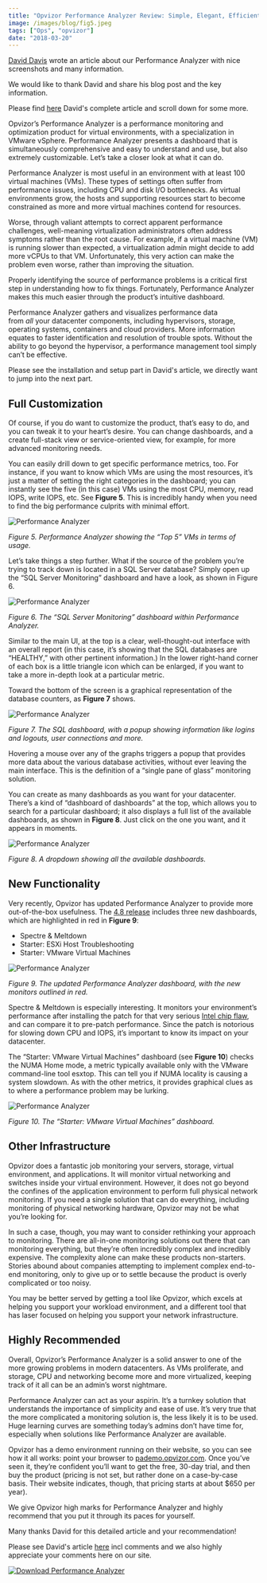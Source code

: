 ```yaml
---
title: "Opvizor Performance Analyzer Review: Simple, Elegant, Efficient Monitoring for Your Virtual Environment"
image: /images/blog/fig5.jpeg
tags: ["Ops", "opvizor"]
date: "2018-03-20"
---
```


[David Davis](https://www.twitter.com/davidmdavis) wrote an article about our Performance Analyzer with nice screenshots and many information.

We would like to thank David and share his blog post and the key information.

Please find [here](http://www.virtualizationsoftware.com/opvizor-performance-analyzer-review-simple-elegant-efficient-monitoring-virtual-environment/) David's complete article and scroll down for some more.

Opvizor’s Performance Analyzer is a performance monitoring and optimization product for virtual environments, with a specialization in VMware vSphere. Performance Analyzer presents a dashboard that is simultaneously comprehensive and easy to understand and use, but also extremely customizable. Let’s take a closer look at what it can do.

Performance Analyzer is most useful in an environment with at least 100 virtual machines (VMs). These types of settings often suffer from performance issues, including CPU and disk I/O bottlenecks. As virtual environments grow, the hosts and supporting resources start to become constrained as more and more virtual machines contend for resources.

Worse, through valiant attempts to correct apparent performance challenges, well-meaning virtualization administrators often address symptoms rather than the root cause. For example, if a virtual machine (VM) is running slower than expected, a virtualization admin might decide to add more vCPUs to that VM. Unfortunately, this very action can make the problem even worse, rather than improving the situation.

Properly identifying the source of performance problems is a critical first step in understanding how to fix things. Fortunately, Performance Analyzer makes this much easier through the product’s intuitive dashboard.

Performance Analyzer gathers and visualizes performance data from _all_ your datacenter components, including hypervisors, storage, operating systems, containers and cloud providers. More information equates to faster identification and resolution of trouble spots. Without the ability to go beyond the hypervisor, a performance management tool simply can’t be effective.

Please see the installation and setup part in David's article, we directly want to jump into the next part.

## Full Customization

Of course, if you do want to customize the product, that’s easy to do, and you can tweak it to your heart’s desire. You can change dashboards, and a create full-stack view or service-oriented view, for example, for more advanced monitoring needs.

You can easily drill down to get specific performance metrics, too. For instance, if you want to know which VMs are using the most resources, it’s just a matter of setting the right categories in the dashboard; you can instantly see the five (in this case) VMs using the most CPU, memory, read IOPS, write IOPS, etc. See **Figure 5**. This is incredibly handy when you need to find the big performance culprits with minimal effort.

![Performance Analyzer](/images/blog/fig5.jpeg)

_Figure 5. Performance Analyzer showing the “Top 5” VMs in terms of usage._

Let’s take things a step further. What if the source of the problem you’re trying to track down is located in a SQL Server database? Simply open up the “SQL Server Monitoring” dashboard and have a look, as shown in Figure 6.

![Performance Analyzer](/images/blog/fig6.jpeg)

_Figure 6. The “SQL Server Monitoring” dashboard within Performance Analyzer._

Similar to the main UI, at the top is a clear, well-thought-out interface with an overall report (in this case, it’s showing that the SQL databases are “HEALTHY,” with other pertinent information.) In the lower right-hand corner of each box is a little triangle icon which can be enlarged, if you want to take a more in-depth look at a particular metric.

Toward the bottom of the screen is a graphical representation of the database counters, as **Figure 7** shows.

![Performance Analyzer](/images/blog/fig7.jpeg)

_Figure 7. The SQL dashboard, with a popup showing information like logins and logouts, user connections and more._

Hovering a mouse over any of the graphs triggers a popup that provides more data about the various database activities, without ever leaving the main interface. This is the definition of a “single pane of glass” monitoring solution.

You can create as many dashboards as you want for your datacenter. There’s a kind of “dashboard of dashboards” at the top, which allows you to search for a particular dashboard; it also displays a full list of the available dashboards, as shown in **Figure 8**. Just click on the one you want, and it appears in moments.

![Performance Analyzer](/images/blog/fig8.jpeg)

_Figure 8. A dropdown showing all the available dashboards._

## New Functionality

Very recently, Opvizor has updated Performance Analyzer to provide more out-of-the-box usefulness. The [4.8 release](https://www.opvizor.com/release-opvizor-performance-analyzer-version-4-8/) includes three new dashboards, which are highlighted in red in **Figure 9**:

- Spectre & Meltdown
- Starter: ESXi Host Troubleshooting
- Starter: VMware Virtual Machines

![Performance Analyzer](/images/blog/fig9.png)

_Figure 9. The updated Performance Analyzer dashboard, with the new monitors outlined in red._

Spectre & Meltdown is especially interesting. It monitors your environment’s performance after installing the patch for that very serious [Intel chip flaw](https://www.actualtech.io/researchers-warn-huge-security-flaw-affecting-computers-built-last-20-years/), and can compare it to pre-patch performance. Since the patch is notorious for slowing down CPU and IOPS, it’s important to know its impact on your datacenter.

The “Starter: VMware Virtual Machines” dashboard (see **Figure 10**) checks the NUMA Home mode, a metric typically available only with the VMware command-line tool esxtop. This can tell you if NUMA locality is causing a system slowdown. As with the other metrics, it provides graphical clues as to where a performance problem may be lurking.

![Performance Analyzer](/images/blog/fig10.png)

_Figure 10. The “Starter: VMware Virtual Machines” dashboard._

## Other Infrastructure

Opvizor does a fantastic job monitoring your servers, storage, virtual environment, and applications. It will monitor virtual networking and switches inside your virtual environment. However, it does not go beyond the confines of the application environment to perform full physical network monitoring. If you need a single solution that can do everything, including monitoring of physical networking hardware, Opvizor may not be what you’re looking for.

In such a case, though, you may want to consider rethinking your approach to monitoring. There are all-in-one monitoring solutions out there that can monitoring everything, but they’re often incredibly complex and incredibly expensive. The complexity alone can make these products non-starters. Stories abound about companies attempting to implement complex end-to-end monitoring, only to give up or to settle because the product is overly complicated or too noisy.

You may be better served by getting a tool like Opvizor, which excels at helping you support your workload environment, and a different tool that has laser focused on helping you support your network infrastructure.

## Highly Recommended

Overall, Opvizor’s Performance Analyzer is a solid answer to one of the more growing problems in modern datacenters. As VMs proliferate, and storage, CPU and networking become more and more virtualized, keeping track of it all can be an admin’s worst nightmare.

Performance Analyzer can act as your aspirin. It’s a turnkey solution that understands the importance of simplicity and ease of use. It’s very true that the more complicated a monitoring solution is, the less likely it is to be used. Huge learning curves are something today’s admins don’t have time for, especially when solutions like Performance Analyzer are available.

Opvizor has a demo environment running on their website, so you can see how it all works: point your browser to [pademo.opvizor.com](http://pademo.opvizor.com/). Once you’ve seen it, they’re confident you’ll want to get the free, 30-day trial, and then buy the product (pricing is not set, but rather done on a case-by-case basis. Their website indicates, though, that pricing starts at about $650 per year).

We give Opvizor high marks for Performance Analyzer and highly recommend that you put it through its paces for yourself.

Many thanks David for this detailed article and your recommendation! 

Please see David's article [here](http://www.virtualizationsoftware.com/opvizor-performance-analyzer-review-simple-elegant-efficient-monitoring-virtual-environment/) incl comments and we also highly appreciate your comments here on our site.

[![Download Performance Analyzer](/images/blog/button_download-performance-analyzer-6-360x41-1.png)](http://try.opvizor.com/opvizor-perfanalyzer-product-page/)
